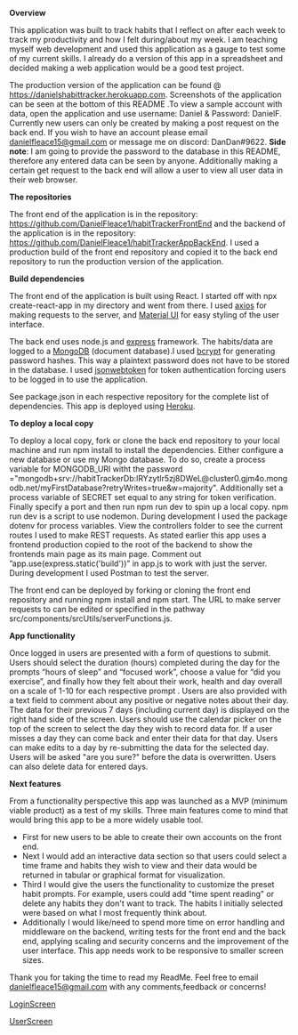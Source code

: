 **Overview**

This application was built to track habits that I reflect on after each week to track my productivity and how I felt during/about my week. I am teaching myself web development and used this application as a gauge to test some of my current skills. I already do a version of this app in a spreadsheet and decided making a web application would be a good test project.

The production version of the application can be found @ https://danielshabittracker.herokuapp.com. Screenshots of the application can be seen at the bottom of this README .To view a sample account with data, open the application and use username: Daniel & Password: DanielF. Currently new users can only be created by making a post request on the back end. If you wish to have an account please email danielfleace15@gmail.com or message me on discord: DanDan#9622.
**Side note**: I am going to provide the password to the database in this README, therefore any entered data can be seen by anyone. Additionally making a certain get request to the back end will allow a user to view all user data in their web browser.

**The repositories**

The front end of the application is in the repository: https://github.com/DanielFleace1/habitTrackerFrontEnd and the backend of the application is in the repository: https://github.com/DanielFleace1/habitTrackerAppBackEnd. I used a production build of the front end repository and copied it to the back end repository to run the production version of the application. 

**Build dependencies**

The front end of the application is built using React. I started off with npx create-react-app in my directory and went from there. I used [axios](https://axios-http.com/docs/intro) for  making requests to the server, and  [Material UI](https://mui.com) for easy styling of the user interface.

The back end uses node.js and [express](https://expressjs.com/) framework. The habits/data are logged to a [MongoDB](https://www.mongodb.com/) (document database).I used [bcrypt](https://www.npmjs.com/package/bcrypt) for generating password hashes. This way a plaintext password does not have to be stored in the database. I used [jsonwebtoken](https://www.npmjs.com/package/jsonwebtoken) for token authentication forcing users to be logged in to use the application. 

See package.json in each respective repository for the complete list of dependencies.
This app is deployed using [Heroku](https://devcenter.heroku.com/).
 
**To deploy a local copy**

To deploy a local copy, fork or clone the back end repository to your local machine and run npm install to install the dependencies. Either configure a new database or use my Mongo database. To do so, create a process variable for MONGODB_URI witht the password ="mongodb+srv://habitTrackerDb:lRYzytlr5zj8DWeL@cluster0<area>.gjm4o.mongodb.net/myFirstDatabase?retryWrites=true&w=majority". Additionally set a process variable of SECRET set equal to any string for token verification. Finally specify a port and then run npm run dev to spin up a local copy. npm run dev is a script to use nodemon. During development I used the package dotenv for process variables. View the controllers folder to see the current routes I used to make REST requests. As stated earlier this app uses a frontend production copied to the root of the backend to show the frontends main page as its main page.   Comment out ”app.use(express.static('build'))”  in  app.js to  work with just the server. During development I used Postman to test the server. 
 
The front end can be deployed by forking or cloning the front end repository and running npm install and npm start. The URL to make server requests to can be edited or specified in the pathway src/components/srcUtils/serverFunctions.js.

**App functionality**

Once logged in users are presented with a form of questions to submit. Users should select the duration (hours) completed during the day for the prompts “hours of sleep” and “focused work”, choose a value for “did you exercise”, and finally how they felt about their work, health and day overall on a scale of 1-10 for each respective prompt . Users are also provided with a text field to comment about any positive or negative notes about their day. The data for their previous 7 days (including current day) is displayed on the right hand side of the screen. Users should use the calendar picker on the top of the screen to select the day they wish to record data for. If a user misses a day they can come back and enter their data for that day. Users can make edits to a day by re-submitting the data for the selected day. Users will be asked "are you sure?" before the data is overwritten. Users can also delete data for entered days.

**Next features**

From a functionality perspective this app was launched as a MVP (minimum viable product) as a test of my skills. Three main features come to mind that would bring this app to be a more widely usable tool. 
- First for new users to be able to create their own accounts on the front end. 
- Next I would add an interactive data section so that users could select a time frame and habits they wish to view and their data would be returned in tabular or graphical format for visualization. 
- Third I would give the users the functionality to customize the preset habit prompts.  For example, users could add "time spent reading" or delete any habits they don't want to track. The habits I initially selected were based on what I most frequently think about. 
- Additionally I would like/need to spend more time on error handling and middleware on the backend, writing tests for the front end and the back end, applying scaling and security concerns and the improvement of the user interface. This app needs work to be responsive to smaller screen sizes. 

Thank you for taking the time to read my ReadMe. Feel free to email danielfleace15@gmail.com with any comments,feedback or concerns!

[LoginScreen](LoginScreen.png)

[UserScreen](habitsUserScreen.png)



